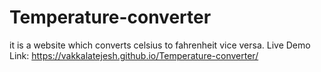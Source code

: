 # Temperature-converter
it is a website which converts celsius to fahrenheit vice versa.
Live Demo Link: https://vakkalatejesh.github.io/Temperature-converter/
